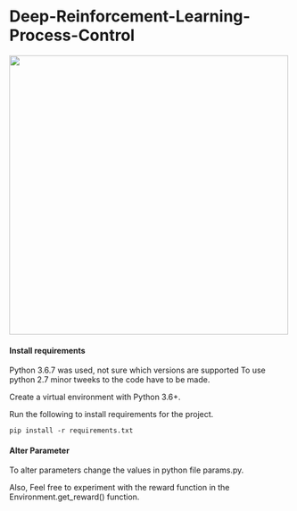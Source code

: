 # Deep-Reinforcement-Learning-Process-Control

<img src="https://github.com/emedd33/Deep-Reinforcement-Learning-Process-Control/blob/master/visualize/images/DescriptionImage.png" width="500">


#### Install requirements
Python 3.6.7 was used, not sure which versions are supported
To use python 2.7 minor tweeks to the code have to be made.

Create a virtual environment with Python 3.6+.

Run the following to install requirements for the project.
```shell
pip install -r requirements.txt
```

#### Alter Parameter
To alter parameters change the values in python file params.py.

Also, Feel free to experiment with the reward function in the Environment.get_reward() function.

